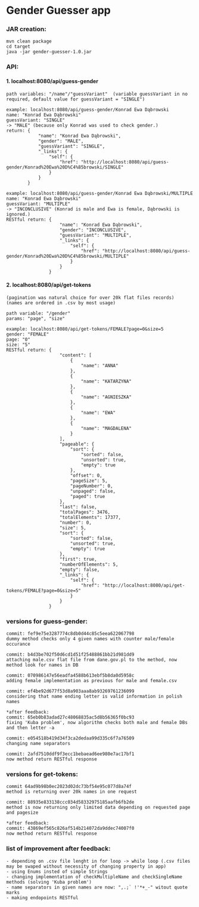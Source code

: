 # Gender Guesser app

### JAR creation:
	mvn clean package
	cd target
	java -jar gender-guesser-1.0.jar
	
### API:
#### 1. localhost:8080/api/guess-gender
    path variables: "/name"/"guessVariant"  (variable guessVariant in no required, default value for guessVariant = "SINGLE")
  
    example: localhost:8080/api/guess-gender/Konrad Ewa Dąbrowski
    name: "Konrad Ewa Dąbrowski"
    guessVariant: "SINGLE"
    -> "MALE" (because only Konrad was used to check gender.)
    return: {
                "name": "Konrad Ewa Dąbrowski",
                "gender": "MALE",
                "guessVariant": "SINGLE",
                "_links": {
                    "self": {
                        "href": "http://localhost:8080/api/guess-gender/Konrad%20Ewa%20D%C4%85browski/SINGLE"
                    }
                }
            }
    
    example: localhost:8080/api/guess-gender/Konrad Ewa Dąbrowski/MULTIPLE
    name: "Konrad Ewa Dąbrowski"
    guessVariant: "MULTIPLE"
    -> "INCONCLUSIVE" (Konrad is male and Ewa is female, Dąbrowski is ignored.)
    RESTful return: {
                        "name": "Konrad Ewa Dąbrowski",
                        "gender": "INCONCLUSIVE",
                        "guessVariant": "MULTIPLE",
                        "_links": {
                            "self": {
                                "href": "http://localhost:8080/api/guess-gender/Konrad%20Ewa%20D%C4%85browski/MULTIPLE"
                            }
                        }
                    }
     
    
#### 2. localhost:8080/api/get-tokens
    (pagination was natural choice for over 20k flat files records)
    (names are ordered in .csv by most usage)
    
    path variable: "/gender"
    params: "page", "size"
    
    example: localhost:8080/api/get-tokens/FEMALE?page=0&size=5
    gender: "FEMALE"
    page: "0"
    size: "5"
    RESTful return: {
                        "content": [
                            {
                                "name": "ANNA"
                            },
                            {
                                "name": "KATARZYNA"
                            },
                            {
                                "name": "AGNIESZKA"
                            },
                            {
                                "name": "EWA"
                            },
                            {
                                "name": "MAGDALENA"
                            }
                        ],
                        "pageable": {
                            "sort": {
                                "sorted": false,
                                "unsorted": true,
                                "empty": true
                            },
                            "offset": 0,
                            "pageSize": 5,
                            "pageNumber": 0,
                            "unpaged": false,
                            "paged": true
                        },
                        "last": false,
                        "totalPages": 3476,
                        "totalElements": 17377,
                        "number": 0,
                        "size": 5,
                        "sort": {
                            "sorted": false,
                            "unsorted": true,
                            "empty": true
                        },
                        "first": true,
                        "numberOfElements": 5,
                        "empty": false,
                        "_links": {
                            "self": {
                                "href": "http://localhost:8080/api/get-tokens/FEMALE?page=0&size=5"
                            }
                        }
                    }

### versions for guess-gender:

    commit: fef9e75e3287774c8db0d44c85c5eea622067798
    dummy method checks only 4 given names with counter male/female occurance
    
    commit: b4d3be702f50d6cd1d51f25488861bb21d981dd9
    attaching male.csv flat file from dane.gov.pl to the method, now method look for names in DB
    
    commit: 070986147e56eadfa4588b613ebf5b8da0d5958c
    adding female implementation as previous for male and female.csv
    
    commit: ef4be92d677f53d8a903aaa8ab93269761236099
    considering that name ending letter is valid information in polish names
    
    *after feedback:
    commit: 65eb0b83adad27c48068835ac5d8b56365f0bc93
    fixing 'Kuba problem', now algorithm checks both male and female DBs and then letter -a 
    
    commit: e054518b419d34f3ca2dedaa99d335c6f7a76509
    changing name separators
    
    commit: 2afd7510ddf9f3ecc1bebaead6ee980e7ac17bf1
    now method return RESTful response
    
### versions for get-tokens:

    commit 64ad9b98b0ec2023d02dc73bf54e95c077d8a74f
    method is returning over 20k names in one request
    
    commit: 88935e833138ccc034d58332975185aafb6fb2de
    method is now returning only limited data depending on requested page and pagesize
    
    *after feedback:
    commit: 43869ef565c826af514b214072da9ddec74007f0
    now method return RESTful response
    
### list of improvement after feedback:

    - depending on .csv file lenght in for loop -> while loop (.csv files may be swaped without necessity of changing property in app)
    - using Enums insted of simple Strings
    - changing implementation of checkMultipleName and checkSingleName methods (solving 'Kuba problem')
    - name separators in given names are now: ",.;` !'*+_-" witout quote marks
    - making endopoints RESTful
    
    
